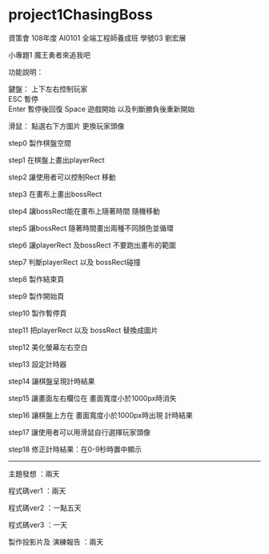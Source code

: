 # project1ChasingBoss

資策會 108年度 AI0101  全端工程師養成班 學號03 劉宏展

小專題1  魔王勇者來追我吧

功能說明：

鍵盤：
上下左右控制玩家   
ESC   暫停  
Enter 暫停後回復 
Space 遊戲開始 以及判斷勝負後重新開始 

滑鼠：
點選右下方圖片  更換玩家頭像

step0  製作棋盤空間

step1  在棋盤上畫出playerRect

step2  讓使用者可以控制Rect 移動

step3  在畫布上畫出bossRect

step4  讓bossRect能在畫布上隨著時間 隨機移動

step5  讓bossRect 隨著時間畫出兩種不同顏色並循環

step6  讓playerRect 及bossRect 不要跑出畫布的範圍 

step7  判斷playerRect 以及 bossRect碰撞

step8  製作結束頁

step9  製作開始頁

step10 製作暫停頁 

step11 把playerRect 以及 bossRect 替換成圖片

step12 美化螢幕左右空白

step13 設定計時器

step14 讓棋盤呈現計時結果

step15 讓畫面左右欄位在 畫面寬度小於1000px時消失

step16 讓棋盤上方在 畫面寬度小於1000px時出現 計時結果

step17 讓使用者可以用滑鼠自行選擇玩家頭像

step18 修正計時結果：在0-9秒時置中顯示


-----

主題發想      ：兩天

程式碼ver1    ：兩天

程式碼ver2    ：一點五天

程式碼ver3    ：一天

製作投影片及
演練報告      ：兩天


